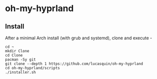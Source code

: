 # oh-my-hyprland

## Install

After a minimal Arch install (with grub and systemd), clone and execute -

```shell
cd ~
mkdir Clone
cd Clone
pacman -Sy git
git clone --depth 1 https://github.com/lucasquin/oh-my-hyprland 
cd oh-my-hyprland/scripts
./installer.sh
```
